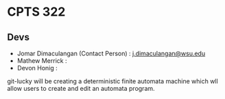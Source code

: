 # CPTS 322
## Devs
- Jomar Dimaculangan (Contact Person) : j.dimaculangan@wsu.edu
- Mathew Merrick : 
- Devon Honig : 

git-lucky will be creating a deterministic finite automata machine which wll allow users to create and edit an automata program.
